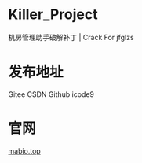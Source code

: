 # Killer_Project
机房管理助手破解补丁 | Crack For jfglzs

# 发布地址

Gitee  CSDN  Github  icode9

# 官网

[mabio.top](https://mabio.top/)
